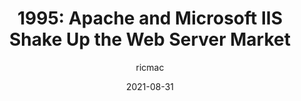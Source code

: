 ---
author: ricmac
date: 2021-08-31
permalink: false
publisher: webdevhistory
tags:
  - history
  - servers
target_url: https://webdevelopmenthistory.com/1995-apache-microsoft-iis-web-server-market/
title: "1995: Apache and Microsoft IIS Shake Up the Web Server Market"
---